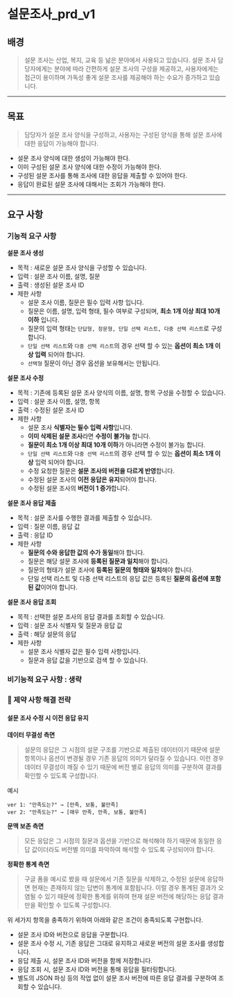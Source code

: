 # 설문조사_prd_v1

## 배경
> 설문 조사는 산업, 복지, 교육 등 넒은 분야에서 사용되고 있습니다. 설문 조사 담당자에게는 분야에 따라 간편하게 설문 조사의 구성을 제공하고, 사용자에게는 접근이 용이하며 가독성 좋게 설문 조사를 제공해야 하는 수요가 증가하고 있습니다.
---
## 목표
> 담당자가 설문 조사 양식을 구성하고, 사용자는 구성된 양식을 통해 설문 조사에 대한 응답이 가능해야 합니다.
- 설문 조사 양식에 대한 생성이 가능해야 한다.
- 이미 구성된 설문 조사 양식에 대한 수정이 가능해야 한다.
- 구성된 설문 조사를 통해 조사에 대한 응답을 제출할 수 있어야 한다.
- 응답이 완료된 설문 조사에 대해서는 조회가 가능해야 한다.
---
## 요구 사항
### 기능적 요구 사항
**설문 조사 생성**
- 목적 : 새로운 설문 조사 양식을 구성할 수 있습니다.
- 입력 : 설문 조사 이름, 설명, 질문
- 출력 : 생성된 설문 조사 ID
- 제한 사항
	- 설문 조사 이름, 질문은 필수 입력 사항 입니다.
	- 질문은 이름, 설명, 입력 형태, 필수 여부로 구성되며, **최소 1개 이상 최대 10개 이하** 입니다.
	- 질문의 입력 형태는 `단답형, 장문형, 단일 선택 리스트, 다중 선택 리스트`로 구성합니다.
	- `단일 선택 리스트`와 `다중 선택 리스트`의 경우 선택 할 수 있는 **옵션이 최소 1개 이상 입력** 되어야 합니다.
    - `선택형` 질문이 아닌 경우 옵션을 보유해서는 안됩니다.

**설문 조사 수정**
- 목적 : 기존에 등록된 설문 조사 양식의 이름, 설명, 항목 구성을 수정할 수 있습니다.
- 입력 : 설문 조사 이름, 설명, 항목
- 출력 : 수정된 설문 조사 ID
- 제한 사항
	- 설문 조사 **식별자는 필수 입력 사항**입니다.
	- **이미 삭제된 설문 조사**라면 **수정이 불가능** 합니다.
	- **질문이 최소 1개 이상 최대 10개 이하**가 아니라면 수정이 불가능 합니다.
	- `단일 선택 리스트`와 `다중 선택 리스트`의 경우 선택 할 수 있는 **옵션이 최소 1개 이상** 입력 되어야 합니다.
    - 수정 요청한 질문은 **설문 조사의 버전을 다르게 반영**합니다.
	- 수정된 설문 조사의 **이전 응답은 유지**되어야 합니다.
    - 수정된 설문 조사의 **버전이 1 증가**합니다.

**설문 조사 응답 제출**
- 목적 : 설문 조사를 수행한 결과를 제출할 수 있습니다.
- 입력 : 질문 이름, 응답 값
- 출력 : 응답 ID
- 제한 사항
	- **질문의 수와 응답한 값의 수가 동일**해야 합니다.
    - 질문은 해당 설문 조사에 **등록된 질문과 일치**해야 합니다.
    - 질문의 형태가 설문 조사에 **등록된 질문의 형태와 일치**해야 합니다.
	- 단일 선택 리스트 및 다중 선택 리스트의 응답 값은 등록된 **질문의 옵션에 포함된 값**이어야 합니다.

**설문 조사 응답 조회**
- 목적 : 선택한 설문 조사의 응답 결과를 조회할 수 있습니다.
- 입력 : 설문 조사 식별자 및 질문과 응답 값
- 출력 : 해당 설문의 응답
- 제한 사항
	- 설문 조사 식별자 값은 필수 입력 사항입니다.
	- 질문과 응답 값을 기반으로 검색 할 수 있습니다.

### 비기능적 요구 사항 : 생략

### 📌 제약 사항 해결 전략
#### 설문 조사 수정 시 이전 응답 유지
**데이터 무결성 측면**
> 설문의 응답은 그 시점의 설문 구조를 기반으로 제출된 데이터이기 때문에 설문 항목이나 옵션이 변경될 경우 기존 응답의 의미가 달라질 수 있습니다. 이런 경우 데이터 무결성이 깨질 수 있기 때문에 버전 별로 응답의 의미를 구분하여 결과를 확인할 수 있도록 구성합니다.

예시
```text
ver 1: "만족도는?" → [만족, 보통, 불만족]
ver 2: "만족도는?" → [매우 만족, 만족, 보통, 불만족]
```

**문맥 보존 측면**
> 모든 응답은 그 시점의 질문과 옵션을 기반으로 해석해야 하기 때문에 동일한 응답 값이더라도 버전별 의미를 파악하여 해석할 수 있도록 구성되어야 합니다.

**정확한 통계 측면**
> 구글 폼을 예시로 봤을 때 설문에서 기존 질문을 삭제하고, 수정된 설문에 응답하면 현재는 존재하지 않는 답변이 통계에 포함됩니다. 이럴 경우 통계된 결과가 오염될 수 있기 때문에 정확한 통계를 위하여 현재 설문 버전에 해당하는 응답 결과만을 확인할 수 있도록 구성합니다.

위 세가지 항목을 충족하기 위하여 아래와 같은 조건이 충족되도록 구현합니다.
- 설문 조사 ID와 버전으로 응답을 구분합니다.
- 설문 조사 수정 시, 기존 응답은 그대로 유지하고 새로운 버전의 설문 조사를 생성합니다.
- 응답 제출 시, 설문 조사 ID와 버전을 함께 저장합니다.
- 응답 조회 시, 설문 조사 ID와 버전을 통해 응답을 필터링합니다.
- 별도의 JSON 파싱 등의 작업 없이 설문 조사 버전에 따른 응답 결과를 구분하여 조회할 수 있습니다.

